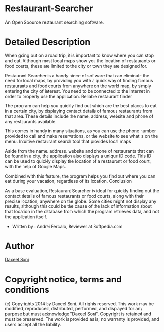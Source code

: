 Restaurant-Searcher
===================

An Open Soource restaurant searching software.

Detailed Description
====================
When going out on a road trip, it is important to know where you can stop and eat. Although most local maps show you the location of restaurants or food courts, these are limited to the city or town they are designed for.

Restaurant Searcher is a handy piece of software that can eliminate the need for local maps, by providing you with a quick way of finding famous restaurants and food courts from anywhere on the world map, by simply entering the city of interest. You need to be connected to the Internet in order to properly use the application.
Reliable restaurant finder

The program can help you quickly find out which are the best places to eat in a certain city, by displaying contact details of famous restaurants from that area. These details include the name, address, website and phone of any restaurants available. 

This comes in handy in many situations, as you can use the phone number provided to call and make reservations, or the website to see what is on the menu.
Intuitive restaurant search tool that provides local maps

Aside from the name, address, website and phone of restaurants that can be found in a city, the application also displays a unique ID code. This ID can be used to quickly display the location of a restaurant or food court, with the help of Google Maps.

Combined with this feature, the program helps you find out where you can eat during your vacation, regardless of its location.
Conclusion

As a base evaluation, Restaurant Searcher is ideal for quickly finding out the contact details of famous restaurants or food courts, along with their precise location, anywhere on the globe. Some cities might not display any results, although this could be the cause of the lack of information about that location in the database from which the program retrieves data, and not the application itself.

- Written by : Andrei Fercalo, Reviewer at Softpedia.com

Author
======
<a href="http://www.about.me/daxeel" target="_blank">Daxeel Soni</a>

Copyright notice, terms and conditions
======================================
(c) Copyrights 2014 by Daxeel Soni. All rights reserved. This work may be modified, reproduced, distributed, performed, and displayed for any purpose but must acknowledge "Daxeel Soni". Copyright is retained and must be preserved. The work is provided as is; no warranty is provided, and users accept all the liability.

